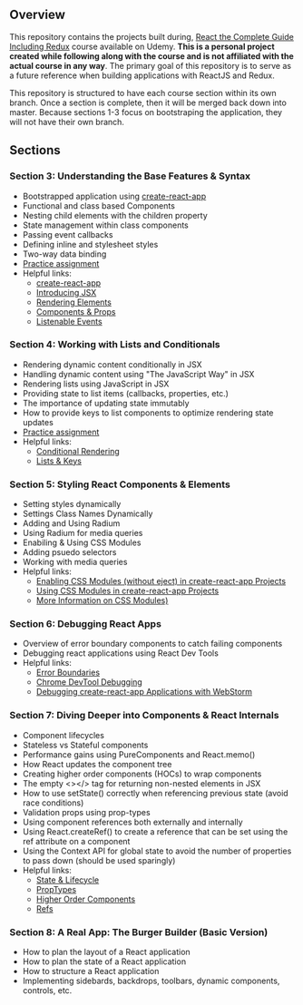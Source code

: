 ## Overview

This repository contains the projects built during, [React the Complete Guide Including Redux](https://www.udemy.com/react-the-complete-guide-incl-redux) course available on Udemy.
**This is a personal project created while following along with the course and is not affiliated with the actual course in any way**. The primary goal of this repository is to serve as a future reference when building applications with ReactJS and Redux.

This repository is structured to have each course section within its own branch. Once a section is 
complete, then it will be merged back down into master. Because sections 1-3 focus on
bootstraping the application, they will not have their own branch.

## Sections

### Section 3: Understanding the Base Features & Syntax

* Bootstrapped application using [create-react-app](https://github.com/facebook/create-react-app)
* Functional and class based Components
* Nesting child elements with the children property
* State management within class components
* Passing event callbacks
* Defining inline and stylesheet styles
* Two-way data binding
* [Practice assignment](https://github.com/masterwok/udemy-react/tree/master/assignment-one)
* Helpful links:
  * [create-react-app](https://github.com/facebookincubator/create-react-app)
  * [Introducing JSX](https://reactjs.org/docs/introducing-jsx.html)
  * [Rendering Elements](https://reactjs.org/docs/rendering-elements.html)
  * [Components & Props](https://reactjs.org/docs/components-and-props.html)
  * [Listenable Events](http://reactjs.org/docs/events.html)

### Section 4: Working with Lists and Conditionals

* Rendering dynamic content conditionally in JSX
* Handling dynamic content using "The JavaScript Way" in JSX
* Rendering lists using JavaScript in JSX
* Providing state to list items (callbacks, properties, etc.)
* The importance of updating state immutably
* How to provide keys to list components to optimize rendering state updates
* [Practice assignment](https://github.com/masterwok/udemy-react/tree/master/assignment-two)
* Helpful links:
  * [Conditional Rendering](https://reactjs.org/docs/conditional-rendering.html)
  * [Lists & Keys](https://reactjs.org/docs/lists-and-keys.html)

### Section 5: Styling React Components & Elements

* Setting styles dynamically
* Settings Class Names Dynamically
* Adding and Using Radium
* Using Radium for media queries
* Enabiling & Using CSS Modules
* Adding psuedo selectors
* Working with media queries
* Helpful links:
  * [Enabling CSS Modules (without eject) in create-react-app Projects](https://facebook.github.io/create-react-app/docs/adding-a-css-modules-stylesheet)
  * [Using CSS Modules in create-react-app Projects](https://medium.com/nulogy/how-to-use-css-modules-with-create-react-app-9e44bec2b5c2)
  * [More Information on CSS Modules)](https://github.com/css-modules/css-modules)

### Section 6: Debugging React Apps

* Overview of error boundary components to catch failing components
* Debugging react applications using React Dev Tools
* Helpful links:
  * [Error Boundaries](https://reactjs.org/docs/error-boundaries.html)
  * [Chrome DevTool Debugging](https://developers.google.com/web/tools/chrome-devtools/javascript/)
  * [Debugging create-react-app Applications with WebStorm](https://blog.jetbrains.com/webstorm/2017/01/debugging-react-apps/)


### Section 7: Diving Deeper into Components & React Internals

* Component lifecycles
* Stateless vs Stateful components
* Performance gains using PureComponents and React.memo()
* How React updates the component tree
* Creating higher order components (HOCs) to wrap components
* The empty <></> tag for returning non-nested elements in JSX
* How to use setState() correctly when referencing previous state (avoid race conditions)
* Validation props using prop-types
* Using component references both externally and internally
* Using React.createRef() to create a reference that can be set using the ref attribute on a component
* Using the Context API for global state to avoid the number of properties to pass down (should be used sparingly)
* Helpful links:
  * [State & Lifecycle](https://reactjs.org/docs/state-and-lifecycle.html)
  * [PropTypes](https://reactjs.org/docs/typechecking-with-proptypes.html)
  * [Higher Order Components](https://reactjs.org/docs/higher-order-components.html)
  * [Refs](https://reactjs.org/docs/refs-and-the-dom.html)

### Section 8: A Real App: The Burger Builder (Basic Version)

* How to plan the layout of a React application
* How to plan the state of a React application
* How to structure a React application
* Implementing sidebards, backdrops, toolbars, dynamic components, controls, etc.


